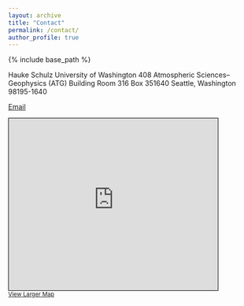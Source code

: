 ```yaml
---
layout: archive
title: "Contact"
permalink: /contact/
author_profile: true
---
```


{% include base_path %}

Hauke Schulz
University of Washington
408 Atmospheric Sciences–Geophysics (ATG) Building Room 316
Box 351640
Seattle, Washington 98195-1640

[Email](images/email.png)

<iframe width="425" height="350" frameborder="0" scrolling="no" marginheight="0" marginwidth="0" src="https://www.openstreetmap.org/export/embed.html?bbox=-122.31086611747743%2C47.65339898592588%2C-122.30861306190492%2C47.65458421567901&amp;layer=mapnik" style="border: 1px solid black"></iframe><br/><small><a href="https://www.openstreetmap.org/#map=19/47.65399/-122.30974">View Larger Map</a></small>

